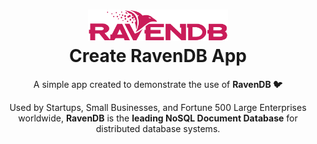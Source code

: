 <h1 align="center">
  <img src="https://github.com/zangassis/ravendb-shop-app/blob/main/img/raven_logo.png?raw=true" width="224px"/><br/>
  Create RavenDB App
</h1>

<p align="center">A simple app created to demonstrate the use of <b>RavenDB 🐦</b></p>
<p align="center">Used by Startups, Small Businesses, and Fortune 500 Large Enterprises worldwide, <b>RavenDB</b> is the <b>leading NoSQL Document Database</b> for distributed database systems.</p>
